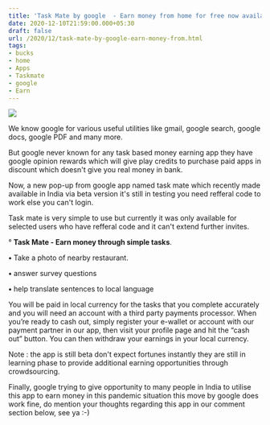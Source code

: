 ```yaml
---
title: 'Task Mate by google  - Earn money from home for free now available in India to !'
date: 2020-12-10T21:59:00.000+05:30
draft: false
url: /2020/12/task-mate-by-google-earn-money-from.html
tags: 
- bucks
- home
- Apps
- Taskmate
- google
- Earn
---
```


 [![](https://lh3.googleusercontent.com/-IM_SznTqCQ8/X9JM7h9zcDI/AAAAAAAACSU/xqehKZ4MLaAI6EbtGYsykRJfOItMbWRWgCLcBGAsYHQ/s1600/1607617770728005-0.png)](https://lh3.googleusercontent.com/-IM_SznTqCQ8/X9JM7h9zcDI/AAAAAAAACSU/xqehKZ4MLaAI6EbtGYsykRJfOItMbWRWgCLcBGAsYHQ/s1600/1607617770728005-0.png) 

  

We know google for various useful utilities like gmail, google search, google docs, google PDF and many more.  

  

But google never known for any task based money earning app they have google opinion rewards which will give play credits to purchase paid apps in discount which doesn't give you real money in bank.

  

Now, a new pop-up from google app named task mate which recently made available in India via beta version it's still in testing you need refferal code to work else you can't login.

  

Task mate is very simple to use but currently it was only available for selected users who have refferal code and it can't extend further invites.

  

° **Task Mate - Earn money through simple tasks**.

  

**•** Take a photo of nearby restaurant.

  

**•** answer survey questions

  

**•** help translate sentences to local language

  

You will be paid in local currency for the tasks that you complete accurately and you will need an account with a third party payments processor. When you’re ready to cash out, simply register your e-wallet or account with our payment partner in our app, then visit your profile page and hit the “cash out” button. You can then withdraw your earnings in your local currency.  

  

Note : the app is still beta don't expect fortunes instantly they are still in learning phase to provide additional earning opportunities through crowdsourcing.

  

Finally, google trying to give opportunity to many people in India to utilise this app to earn money in this pandemic situation this move by google does work fine, do mention your thoughts regarding this app in our comment section below, see ya :-)